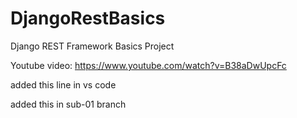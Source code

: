 # DjangoRestBasics
Django REST Framework Basics Project

Youtube video:
      https://www.youtube.com/watch?v=B38aDwUpcFc


added this line in vs code

added this in sub-01 branch
